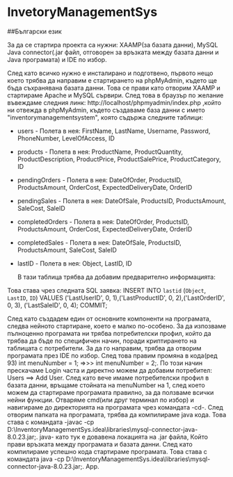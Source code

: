 # InvetoryManagementSys

##Български език

За да се стартира проекта са нужни: XAAMP(за базата данни), MySQL Java connector(.jar файл, отговорен за връзката между базата данни и Java програмата) и IDE по избор.

След като всичко нужно е инсталирано и подготвено, първото нещо което трябва да направим е стартирането на phpMyAdmin, където ще бъда съхранявана базата данни. Това се прави като отворим XAAMP и стартираме Apache и MySQL сървири. След това в браузър по желание въвеждаме следния линк: http://localhost/phpmyadmin/index.php ,който ни отвежда в phpMyAdmin, където създаваме база данни с името "inventorymanagementsystem", която съдържа следните таблици:

- users - Полета в нея: FirstName, LastName, Username, Password, PhoneNumber, LevelOfAccess, ID 

- products - Полета в нея: ProductName, ProductQuantity, ProductDescription, ProductPrice, ProductSalePrice, ProductCategory, ID

- pendingOrders - Полета в нея: DateOfOrder, ProductsID, ProductsAmount, OrderCost, ExpectedDeliveryDate, OrderID 

- pendingSales - Полета в нея: DateOfSale, ProductsID, ProductsAmount, SaleCost, SaleID

- completedOrders - Полета в нея: DateOfOrder, ProductsID, ProductsAmount, OrderCost, ExpectedDeliveryDate, OrderID 

- completedSales - Полета в нея: DateOfSale, ProductsID, ProductsAmount, SaleCost, SaleID

- lastID - Полета в нея: Object, LastID, ID

  В тази таблица трябва да добавим предварително информацията:

Това става чрез следната SQL заявка: INSERT INTO `lastid` (`Object`, `LastID`, `ID`) VALUES ('LastUserID', 0, 1),('LastProductID', 0, 2),('LastOrderID', 0, 3),
('LastSaleID', 0, 4); COMMIT;



След като създадем един от основните компоненти на програмата, следва нейното стартиране, което е малко по-особено. За да изпозваме пълноценно програмата ни трябва потребителски профил, който да трябва да бъде по специфичен начин, поради криптирането на таблицата с потребители. За да го направим, трябва да отворим програмата през IDE по избор. След това правим промяна в кода(ред 93) int menuNumber = 1; =>>> int menuNumber = 2;. По този начин прескачаме Login часта и директно можем да добавим потребител: Users ==> Add User. След като вече имаме потребителски профил в базата данни, връщаме стойната на menuNumber на 1, след което можем да стартираме програмата правилно, за да ползваме всички нейни функции.
Отваряме cmd(или друг терминал по избор) и навигираме до директорията на програмата чрез командата -cd-. След отворим папката на програмата, трябва да компилираме java кода. Това става с командата -javac -cp D:\InventoryManagementSys\.idea\libraries\mysql-connector-java-8.0.23.jar;. java- като тук е довавена локацията на .jar файла, Който прави връзката между програмата и базата данни. След като компилираме успешно кода стартираме програмата. Това става с командата java -cp D:\InventoryManagementSys\.idea\libraries\mysql-connector-java-8.0.23.jar;. App.








